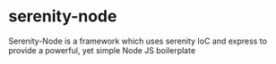 # serenity-node
Serenity-Node is a framework which uses serenity IoC and express to provide a powerful, yet simple Node JS boilerplate
